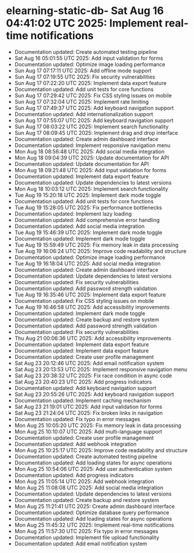 # elearning-static-db- Sat Aug 16 04:41:02 UTC 2025: Implement real-time notifications
- Documentation updated: Create automated testing pipeline
- Sat Aug 16 05:01:55 UTC 2025: Add input validation for forms
- Documentation updated: Optimize image loading performance
- Sun Aug 17 07:17:11 UTC 2025: Add offline mode support
- Sun Aug 17 07:19:55 UTC 2025: Fix security vulnerabilities
- Sun Aug 17 07:22:20 UTC 2025: Implement data export feature
- Documentation updated: Add unit tests for core functions
- Sun Aug 17 07:29:42 UTC 2025: Fix CSS styling issues on mobile
- Sun Aug 17 07:32:04 UTC 2025: Implement rate limiting
- Sun Aug 17 07:49:37 UTC 2025: Add keyboard navigation support
- Documentation updated: Add internationalization support
- Sun Aug 17 07:55:07 UTC 2025: Add keyboard navigation support
- Sun Aug 17 08:03:22 UTC 2025: Implement search functionality
- Sun Aug 17 08:09:45 UTC 2025: Implement drag and drop interface
- Documentation updated: Create admin dashboard interface
- Documentation updated: Implement responsive navigation menu
- Mon Aug 18 08:56:48 UTC 2025: Add social media integration
- Mon Aug 18 09:04:39 UTC 2025: Update documentation for API
- Documentation updated: Update documentation for API
- Mon Aug 18 09:21:48 UTC 2025: Add input validation for forms
- Documentation updated: Implement data export feature
- Documentation updated: Update dependencies to latest versions
- Mon Aug 18 10:03:12 UTC 2025: Implement search functionality
- Tue Aug 19 15:20:18 UTC 2025: Implement dark mode toggle
- Documentation updated: Add unit tests for core functions
- Tue Aug 19 15:28:05 UTC 2025: Fix performance bottlenecks
- Documentation updated: Implement lazy loading
- Documentation updated: Add comprehensive error handling
- Documentation updated: Add social media integration
- Tue Aug 19 15:46:39 UTC 2025: Implement dark mode toggle
- Documentation updated: Implement dark mode toggle
- Tue Aug 19 15:59:49 UTC 2025: Fix memory leak in data processing
- Tue Aug 19 16:06:24 UTC 2025: Improve code readability and structure
- Documentation updated: Optimize image loading performance
- Tue Aug 19 16:18:04 UTC 2025: Add social media integration
- Documentation updated: Create admin dashboard interface
- Documentation updated: Update dependencies to latest versions
- Documentation updated: Fix security vulnerabilities
- Documentation updated: Add password strength validation
- Tue Aug 19 16:35:46 UTC 2025: Implement data export feature
- Documentation updated: Fix CSS styling issues on mobile
- Tue Aug 19 16:46:58 UTC 2025: Add accessibility improvements
- Documentation updated: Implement dark mode toggle
- Documentation updated: Create backup and restore system
- Documentation updated: Add password strength validation
- Documentation updated: Fix security vulnerabilities
- Thu Aug 21 00:06:36 UTC 2025: Add accessibility improvements
- Documentation updated: Implement data export feature
- Documentation updated: Implement data export feature
- Documentation updated: Create user profile management
- Sat Aug 23 20:12:46 UTC 2025: Add email notification system
- Sat Aug 23 20:13:53 UTC 2025: Implement responsive navigation menu
- Sat Aug 23 20:38:32 UTC 2025: Fix race condition in async code
- Sat Aug 23 20:40:23 UTC 2025: Add progress indicators
- Documentation updated: Add keyboard navigation support
- Sat Aug 23 20:55:26 UTC 2025: Add keyboard navigation support
- Documentation updated: Implement caching mechanism
- Sat Aug 23 21:19:01 UTC 2025: Add input validation for forms
- Sat Aug 23 21:24:04 UTC 2025: Fix broken links in navigation
- Documentation updated: Fix typo in error messages
- Mon Aug 25 10:05:20 UTC 2025: Fix memory leak in data processing
- Mon Aug 25 10:10:07 UTC 2025: Add multi-language support
- Documentation updated: Create user profile management
- Documentation updated: Add webhook integration
- Mon Aug 25 10:25:17 UTC 2025: Improve code readability and structure
- Documentation updated: Create automated testing pipeline
- Documentation updated: Add loading states for async operations
- Mon Aug 25 10:54:06 UTC 2025: Add user authentication system
- Documentation updated: Add progress indicators
- Mon Aug 25 11:05:14 UTC 2025: Add webhook integration
- Mon Aug 25 11:08:08 UTC 2025: Add social media integration
- Documentation updated: Update dependencies to latest versions
- Documentation updated: Create backup and restore system
- Mon Aug 25 11:21:41 UTC 2025: Create admin dashboard interface
- Documentation updated: Optimize database query performance
- Documentation updated: Add loading states for async operations
- Mon Aug 25 11:45:32 UTC 2025: Implement real-time notifications
- Mon Aug 25 11:57:30 UTC 2025: Fix typo in error messages
- Documentation updated: Implement file upload functionality
- Documentation updated: Add email notification system
